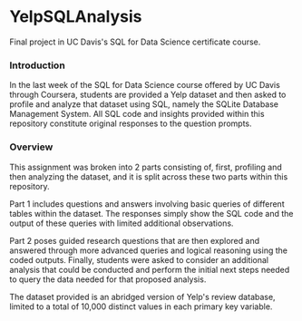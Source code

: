 # YelpSQLAnalysis
Final project in UC Davis's SQL for Data Science certificate course.

### Introduction
In the last week of the SQL for Data Science course offered by UC Davis through Coursera, students are provided a Yelp dataset and then asked to profile and analyze that dataset using SQL, namely the SQLite Database Management System. All SQL code and insights provided within this repository constitute original responses to the question prompts.

### Overview
This assignment was broken into 2 parts consisting of, first, profiling and then analyzing the dataset, and it is split across these two parts within this repository. 

Part 1 includes questions and answers involving basic queries of different tables within the dataset. The responses simply show the SQL code and the output of these queries with limited additional observations. 

Part 2 poses guided research questions that are then explored and answered through more advanced queries and logical reasoning using the coded outputs. Finally, students were asked to consider an additional analysis that could be conducted and perform the initial next steps needed to query the data needed for that proposed analysis. 

The dataset provided is an abridged version of Yelp's review database, limited to a total of 10,000 distinct values in each primary key variable. 



